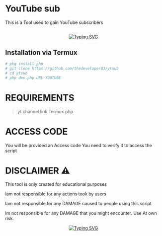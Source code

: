 # YouTube sub
This is a Tool used to gain YouTube subscribers 
  
 ## <!-- Typing SVG --> 
 <p align="center"> 
     <a href="https://github.com/47hxl-53r"> 
         <img 
 src="https://readme-typing-svg.herokuapp.com/?size=35&width=800&lines=YouTube+free+subscribers+by+the+developer+03" 
             alt="Typing SVG" 
         /> 
     </a> 
 </p> 
  
 ## Installation via Termux 
 
 ```bash 
# pkg install php 
# git clone https://github.com/thedeveloper03/ytsub
# cd ytsub 
# php dev.php URL YOUTUBE
 ``` 
  
  # REQUIREMENTS 
 > yt channel link
 >Termux
 > php
 
 # ACCESS CODE 
 You will be provided an Access code 
 You need to verify it to access the script 
  
 # DISCLAIMER ⚠️ 
 This tool is only created for educational purposes 
  
 Iam not responsible for any actions took by users 
  
 Iam not responsible for any DAMAGE caused to people using this script 
  
 Im not responsible for any DAMAGE that you might encounter. Use At own risk. 
 
 <p align="center"> 
     <a href="https://github.com/47hxl-53r"> 
         <img 
 src="https://readme-typing-svg.herokuapp.com/?size=35&width=800&lines=YouTube+free+subscribers+by+the+developer+03" 
             alt="Typing SVG" 
         /> 
     </a> 
 </p> 
 </div>
 
 </div>

